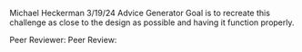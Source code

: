 Michael Heckerman
3/19/24
Advice Generator
Goal is to recreate this challenge as close to the design as possible and having it function properly.

Peer Reviewer:
Peer Review: